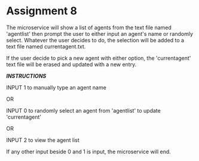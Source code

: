 # Assignment 8

The microservice will show a list of agents from the text file named 'agentlist' then prompt the user to either input an agent's name or randomly select. Whatever the user decides to do, the selection will be added to a text file named currentagent.txt.

If the user decide to pick a new agent with either option, the 'currentagent' text file will be erased and updated with a new entry.

*****INSTRUCTIONS*****

INPUT 1 to manually type an agent name

OR

INPUT 0 to randomly select an agent from 'agentlist' to update 'currentagent'

OR

INPUT 2 to view the agent list

If any other input beside 0 and 1 is input, the microservice will end.
